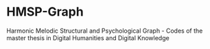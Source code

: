 # HMSP-Graph
Harmonic Melodic Structural and Psychological Graph - Codes of the master thesis in Digital Humanities and Digital Knowledge
